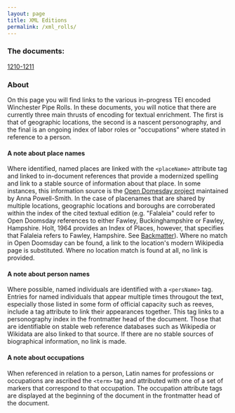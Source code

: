 ```yaml
---
layout: page
title: XML Editions
permalink: /xml_rolls/
---
```


### The documents:
[1210-1211](https://github.com/comp-methods-fsu-2021/hunter_winchesterrolls/blob/master/XML%20docs/1210-1211.xml)

### About

On this page you will find links to the various in-progress TEI encoded Winchester Pipe Rolls. In these documents, you will notice that there are currently three main thrusts of encoding for textual enrichment. The first is that of geographic locations, the second is a nascent personography, and the final is an ongoing index of labor roles or "occupations" where stated in reference to a person.

#### A note about place names
Where identified, named places are linked with the `<placeName>` attribute tag and linked to in-document references that provide a modernized spelling and link to a stable source of information about that place. In some instances, this information source is the [Open Domesday project](https://opendomesday.org/) maintained by Anna Powell-Smith. In the case of placenames that are shared by multiple locations, geographic locations and boroughs are corroberated within the index of the cited textual edition (e.g. "Falaleia" could refer to Open Doomsday references to either Fawley, Buckinghampshire or Fawley, Hampshire. Holt, 1964 provides an Index of Places, however, that specifies that Falaleia refers to Fawley, Hampshire. See [Backmatter](https://github.com/comp-methods-fsu-2021/hunter_winchesterrolls/blob/master/1208-1209_Holt/1208-1209_Holt_c_backmatter.txt)). Where no match in Open Doomsday can be found, a link to the location's modern Wikipedia page is substituted. Where no location match is found at all, no link is provided.

#### A note about person names
Where possible, named individuals are identified with a `<persName>` tag. Entries for named individuals that appear multiple times througout the text, especially those listed in some form of official capacity such as reeves, include a tag attribute to link their appearances together. This tag links to a personography index in the frontmatter head of the document. Those that are identifiable on stable web reference databases such as Wikipedia or Wikidata are also linked to that source. If there are no stable sources of biographical information, no link is made.

#### A note about occupations
When referenced in relation to a person, Latin names for professions or occupations are ascribed the `<term>` tag and attributed with one of a set of markers that correspond to that occupation. The occupation attribute tags are displayed at the beginning of the document in the frontmatter head of the document.


